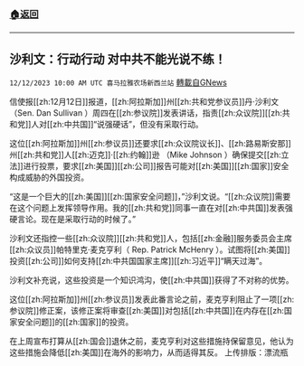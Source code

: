 ###  [:house:返回](README.md)
---


## 沙利文：行动行动 对中共不能光说不练！
`12/12/2023 10:00 AM UTC 喜马拉雅农场新西兰站` [轉載自GNews](https://gnews.org/articles/2099895)

信使报[[zh:12月12日]]报道，[[zh:阿拉斯加]]州[[zh:共和党参议员]]丹·沙利文 （Sen. Dan Sullivan ）周四在[[zh:参议院]]发表讲话，指责[[zh:众议院]][[zh:共和党]]人对[[zh:中共国]]“说强硬话”，但没有采取行动。

这位[[zh:阿拉斯加]]州[[zh:参议员]]还要求[[zh:众议院议长]]、[[zh:路易斯安那]]州[[zh:共和党]]人[[zh:迈克]]·[[zh:约翰]]逊 （Mike Johnson ）确保提交[[zh:立法]]进行投票，要求[[zh:美国]][[zh:公司]]报告可能对[[zh:美国]][[zh:国家]]安全构成威胁的外国投资。

“这是一个巨大的[[zh:美国]][[zh:国家安全问题]]，”沙利文说。“[[zh:众议院]]需要在这个问题上发挥领导作用。我的[[zh:共和党]]同事一直在对[[zh:中共国]]发表强硬言论。现在是采取行动的时候了。”

沙利文还指控一些[[zh:众议院]][[zh:共和党]]人，包括[[zh:金融]]服务委员会主席[[zh:众议员]]帕特里克·麦克亨利（ Rep. Patrick McHenry ）。试图将[[zh:美国]]投资[[zh:公司]]如何支持[[zh:中共国国家主席]][[zh:习近平]]“瞒天过海”。

沙利文补充说，这些投资是一个知识鸿沟，使[[zh:中共国]]获得了不对称的优势。

这位[[zh:阿拉斯加]]州[[zh:参议员]]发表此番言论之前，麦克亨利阻止了一项[[zh:参议院]]修正案，该修正案将审查[[zh:美国]]对包括[[zh:中共国]]在内存在[[zh:国家安全问题]]的[[zh:国家]]的投资。

在上周宣布打算从[[zh:国会]]退休之前，麦克亨利对这些措施持保留意见，他认为这些措施会降低[[zh:美国]]在海外的影响力，从而适得其反。
上传排版：漂流瓶
